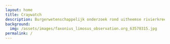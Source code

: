 ```yaml
---
layout: home
title: Craywatch
description: Burgerwetenschappelijk onderzoek rond uitheemse rivierkreeften in Vlaanderen
background:
  img: /assets/images/faxonius_limosus_observation.org_63570315.jpg
permalink: /
---
```

